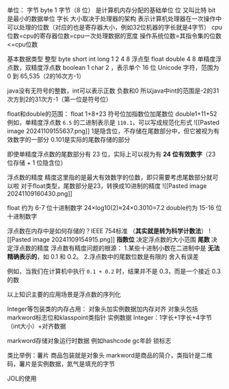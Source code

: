 单位：
字节 byte  1 字节（8 位） 是计算机内存分配的基础单位
位 又叫比特 bit 是最小的数据单位 
字长 大小取决于处理器的架构   表示计算机处理器在一次操作中可以处理的位数（对应的也是寄存器大小，例如32位机器的字长就是4字节）
cpu位数=cpu的寄存器位数=cpu一次处理数据的宽度
操作系统位数=其指令集的位数<=cpu位数



基本数据类型 
整型 byte  short int long  1 2 4 8 
浮点型 float double   4 8   单精度浮点数，双精度浮点数
boolean 1 
char 2 ，表示单个 16 位 Unicode 字符，范围为 0 到 65,535（2的16次方-1）

java没有无符号的整数，int可以表示正数 负数和0
所以java中int的范围是-2的31次方到2的31次方-1（第一位是符号位）

float和double的范围：
float 1+8+23 符号位加指数位加尾数位
double1+11+52
例如，单精度浮点数 `6.5` 的二进制表示是 `110.1`，可以写成规范化形式
![[Pasted image 20241109155637.png]]
1是隐含位，不存储在尾数部分中，但它被视为有效数字的一部分  0.101是实际的尾数存储的部分

即使单精度浮点数的尾数部分有 23 位，实际上可以视为有 **24 位有效数字**（23 位存储 + 1 位隐含位）

浮点数的精度 精度这里指的是最大有效数字的位数，即只需要考虑尾数部分就可以啦
对于float类型，尾数部分是23，转换成10进制的精度
![[Pasted image 20241109160430.png]]

float 约为 6-7 位十进制数字  24×log10​(2)≈24×0.3010=7.2
double约为 15-16 位十进制数字



浮点数在内存中是如何存储的？IEEE 754标准 （**其实就是转为科学计数法**）
![[Pasted image 20241109154915.png]]
**指数位** 决定浮点数的大小范围
**尾数** 决定浮点数的精度
浮点数有精度问题的根源：
1.某些十进制小数在二进制中是 **无法精确表示的**，如 0.1 和 0.2。
2.浮点数中的尾数位数是有限的 舍入有误差

例如，当我们在计算机中执行 `0.1 + 0.2` 时，结果并不是 0.3，而是一个接近 0.3 的数


以上知识主要的应用场景是浮点数的序列化


Integer等包装类的内存占用：
对象头加实例数据加内存对齐
对象头包括markword标志位和klasspoint类指针 
实例数据 
Integer：1字长+1字长+4字节（int大小）+对齐数据

markword存储对象运行时数据 例如hashcode gc年龄 锁标志

类比举例：薯片 商品包装就是对象头 markword是商品的简介，类指针是二维码，薯片是实例数据，氮气是填充的字节


JOL的使用

